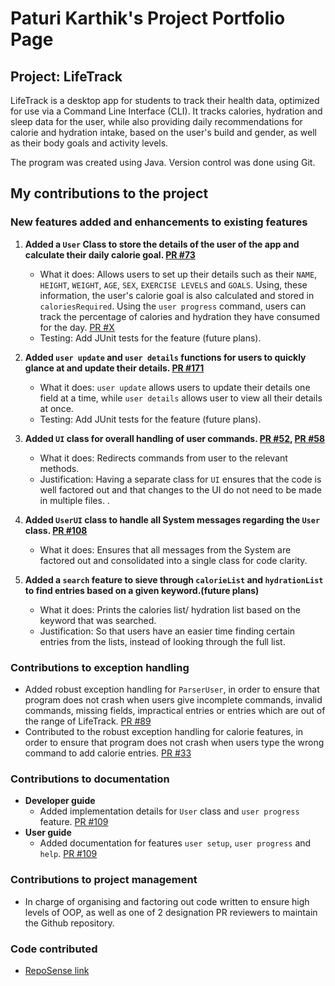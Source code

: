 # Paturi Karthik's Project Portfolio Page
## Project: LifeTrack
LifeTrack is a desktop app for students to track their health data,
optimized for use via a Command Line Interface (CLI).
It tracks calories, hydration and sleep data for the user,
while also providing daily recommendations for calorie and hydration intake,
based on the user's build and gender, as well as their body goals and activity levels.

The program was created using Java. Version control was done using Git.

## My contributions to the project

### New features added and enhancements to existing features
1. **Added a `User` Class to store the details of the user of the app and calculate their daily calorie goal. [PR #73](https://github.com/AY2324S2-CS2113-F15-2/tp/pull/73)**
    * What it does: Allows users to set up their details such as their `NAME`, `HEIGHT`, `WEIGHT`, `AGE`, `SEX`, `EXERCISE LEVELS` and `GOALS`.
      Using, these information, the user's calorie goal is also calculated and stored in `caloriesRequired`. Using the `user progress` command, users can track the percentage of calories and hydration they have consumed for the day. [PR #X](xxxx)
    * Testing: Add JUnit tests for the feature (future plans).

2. **Added `user update` and `user details` functions for users to quickly glance at and update their details. [PR #171](https://github.com/AY2324S2-CS2113-F15-2/tp/pull/171)**
    * What it does: `user update` allows users to update their details one field at a time, while `user details` allows user to view all their details at once.
    * Testing: Add JUnit tests for the feature (future plans).

3. **Added `UI` class for overall handling of user commands. [PR #52](https://github.com/AY2324S2-CS2113-F15-2/tp/pull/52), [PR #58](https://github.com/AY2324S2-CS2113-F15-2/tp/pull/58)**
    * What it does: Redirects commands from user to the relevant methods.
    * Justification: Having a separate class for `UI` ensures that the code is well factored out and that changes to the UI do not need to be made in multiple files. .

4. **Added `UserUI` class to handle all System messages regarding the `User` class. [PR #108](https://github.com/AY2324S2-CS2113-F15-2/tp/pull/108)**
    * What it does: Ensures that all messages from the System are factored out and consolidated into a single class for code clarity.

5. **Added a `search` feature to sieve through `calorieList` and `hydrationList` to find entries based on a given keyword.(future plans)**
    * What it does: Prints the calories list/ hydration list based on the keyword that was searched.
    * Justification: So that users have an easier time finding certain entries from the lists, instead of looking through the full list.

### Contributions to exception handling
* Added robust exception handling for `ParserUser`, in order to ensure that program does not crash
  when users give incomplete commands, invalid commands, missing fields, impractical entries or entries which are out of the range of LifeTrack. [PR #89](https://github.com/AY2324S2-CS2113-F15-2/tp/pull/89)
* Contributed to the robust exception handling for calorie features, in order to ensure that program does not crash
  when users type the wrong command to add calorie entries. [PR #33](https://github.com/AY2324S2-CS2113-F15-2/tp/pull/33)

### Contributions to documentation
* **Developer guide**
    * Added implementation details for `User` class and `user progress` feature. [PR #109](https://github.com/AY2324S2-CS2113-F15-2/tp/pull/109)
* **User guide**
    * Added documentation for features `user setup`, `user progress` and `help`. [PR #109](https://github.com/AY2324S2-CS2113-F15-2/tp/pull/109)

### Contributions to project management
* In charge of organising and factoring out code written to ensure high levels of OOP, as well as one of 2 designation PR reviewers to maintain the Github repository.

### Code contributed
* [RepoSense link](https://nus-cs2113-ay2324s2.github.io/tp-dashboard/?search=paturikarthik&sort=groupTitle&sortWithin=title&timeframe=commit&mergegroup=&groupSelect=groupByRepos&breakdown=true&checkedFileTypes=docs~functional-code~test-code~other&since=2024-02-23&tabOpen=true&tabType=authorship&tabAuthor=paturikarthik&tabRepo=AY2324S2-CS2113-F15-2%2Ftp%5Bmaster%5D&authorshipIsMergeGroup=false&authorshipFileTypes=docs~functional-code~test-code~other&authorshipIsBinaryFileTypeChecked=false&authorshipIsIgnoredFilesChecked=false)